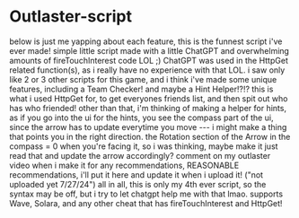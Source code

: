 # Outlaster-script
below is just me yapping about each feature, this is the funnest script i've ever made!
simple little script made with a little ChatGPT and overwhelming amounts of fireTouchInterest code LOL ;)
ChatGPT was used in the HttpGet related function(s), as i really have no experience with that LOL.
i saw only like 2 or 3 other scripts for this game, and i think i've made some unique features, including a Team Checker! and maybe a Hint Helper!?!?
this is what i used HttpGet for, to get everyones friends list, and then spit out who has who friended!
other than that, i'm thinking of making a helper for hints, as if you go into the ui for the hints, you see the compass part of the ui, since the arrow has to update everytime you move ---
i might make a thing that points you in the right direction. the Rotation section of the Arrow in the compass = 0 when you're facing it, so i was thinking, maybe make it just read that and update the arrow accordingly?
comment on my outlaster video when i make it for any recommendations, REASONABLE recommendations, i'll put it here and update it when i upload it! ("not uploaded yet 7/27/24")
all in all, this is only my 4th ever script, so the syntax may be off, but i try to let chatgpt help me with that lmao.
supports Wave, Solara, and any other cheat that has fireTouchInterest and HttpGet!
